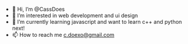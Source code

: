 - 👋 Hi, I’m @CassDoes
- 👀 I’m interested in web development and ui design
- 🌱 I’m currently learning javascript and want to learn c++ and python next!
- 📫 How to reach me c.doexo@gmail.com

